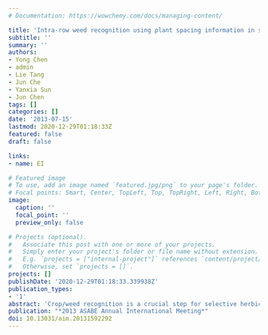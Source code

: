 ```yaml
---
# Documentation: https://wowchemy.com/docs/managing-content/

title: 'Intra-row weed recognition using plant spacing information in stereo images'
subtitle: ''
summary: ''
authors:
- Yong Chen
- admin
- Lie Tang
- Jun Che
- Yanxia Sun
- Jun Chen
tags: []
categories: []
date: '2013-07-15'
lastmod: 2020-12-29T01:18:33Z
featured: false
draft: false

links:
- name: EI

# Featured image
# To use, add an image named `featured.jpg/png` to your page's folder.
# Focal points: Smart, Center, TopLeft, Top, TopRight, Left, Right, BottomLeft, Bottom, BottomRight.
image:
  caption: ''
  focal_point: ''
  preview_only: false

# Projects (optional).
#   Associate this post with one or more of your projects.
#   Simply enter your project's folder or file name without extension.
#   E.g. `projects = ["internal-project"]` references `content/project/deep-learning/index.md`.
#   Otherwise, set `projects = []`.
projects: []
publishDate: '2020-12-29T01:18:33.339938Z'
publication_types:
- '1'
abstract: 'Crop/weed recognition is a crucial step for selective herbicide application. A machine vision based sensing system was developed to detect intra-row weeds when crops were at their early growth stages. The proposed methods used color feature to extract vegetation from the background, whilst height and plant spacing information analysis techniques were applied to discriminate between crops and weeds. Firstly the identification of the weeds that were lower than crops was done by a height-based segmentation method using a stereo vision system. During the stereo matching process, correspondence search was performed on edged stereo images and disparity calculation was applied only to the edge pixels. This strategy could largely reduce the correspondence search range, thereby enhanced the weed recognition speed and accuracy. Afterwards, the higher weeds were distinguished from the crops by utilizing plant spacing characters. The histogram of plant pixels and their peak position were calculated from each pixel row of the segmented disparity image. Then plant centers were located and each weed region was further extracted based on the interplant distance in a row.'
publication: "*2013 ASABE Annual International Meeting*"
doi: 10.13031/aim.20131592292
---
```

